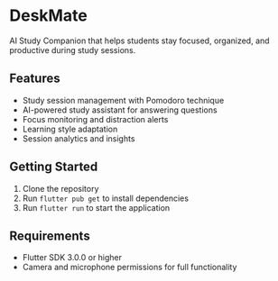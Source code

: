 # DeskMate

AI Study Companion that helps students stay focused, organized, and productive during study sessions.

## Features

- Study session management with Pomodoro technique
- AI-powered study assistant for answering questions
- Focus monitoring and distraction alerts
- Learning style adaptation
- Session analytics and insights

## Getting Started

1. Clone the repository
2. Run `flutter pub get` to install dependencies
3. Run `flutter run` to start the application

## Requirements

- Flutter SDK 3.0.0 or higher
- Camera and microphone permissions for full functionality
